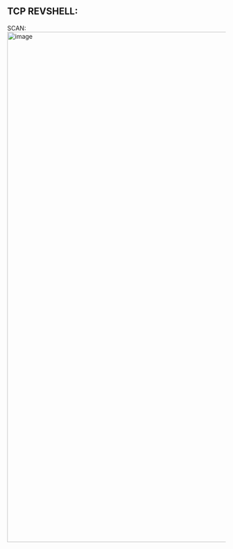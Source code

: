 ## TCP REVSHELL:
SCAN:
<img width="1178" alt="image" src="https://user-images.githubusercontent.com/86436966/158033584-1ad5a098-565a-4905-bf72-56c73660b53c.png">
